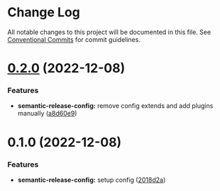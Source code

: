 # Change Log

All notable changes to this project will be documented in this file.
See [Conventional Commits](https://conventionalcommits.org) for commit guidelines.

# [0.2.0](https://github.com/vlaude-Team-Dev/configs/compare/@vlaude-team-dev/semantic-release-config@0.1.0...@vlaude-team-dev/semantic-release-config@0.2.0) (2022-12-08)

### Features

- **semantic-release-config:** remove config extends and add plugins manually ([a8d60e9](https://github.com/vlaude-Team-Dev/configs/commit/a8d60e966b591893f1fb282cbc9394eff7f7ebc7))

# 0.1.0 (2022-12-08)

### Features

- **semantic-release-config:** setup config ([2018d2a](https://github.com/vlaude-Team-Dev/configs/commit/2018d2a37f184e03e5e4f0d8f099f43814100a6a))
